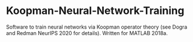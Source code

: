 # Koopman-Neural-Network-Training
Software to train neural networks via Koopman operator theory (see Dogra and Redman NeurIPS 2020 for details). Written for MATLAB 2018a. 
